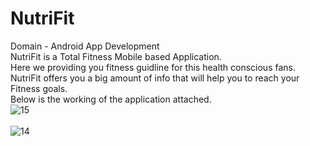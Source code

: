 # NutriFit
Domain - Android App Development</br>
NutriFit is a Total Fitness Mobile based Application.</br>
Here we providing you fitness guidline for this health conscious fans.</br> 
NutriFit offers you a big amount of info that will help you to reach your Fitness goals.</br>
Below is the working of the application attached.
</br>
![15](https://github.com/yashvishah27/NutriFit/assets/138695600/588fffa2-509e-49a4-9d3a-82a98f2afe72)
</br>
</br>
![14](https://github.com/yashvishah27/NutriFit/assets/138695600/ed38e18a-cda9-4d6d-b40b-0903a4bb65b1)



